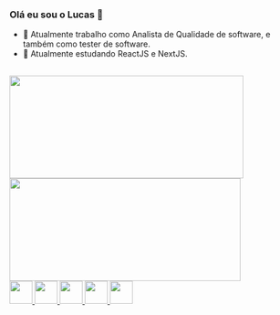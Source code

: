 ### Olá eu sou o Lucas 👋


- 🔭 Atualmente trabalho como Analista de Qualidade de software, e também como tester de software.
- 🌱 Atualmente estudando ReactJS e NextJS.

##

<div>
  <a href="https://github.com/lucassprado">
  <img width="410em" height="180em" src="https://github-readme-stats.vercel.app/api?username=lucassprado&show_icons=true&theme=tokyonight&include_all_commits=true&count_private=true"/>
  <img width="405em" height="180em" src="https://github-readme-stats.vercel.app/api/top-langs/?username=lucassprado&layout=compact&langs_count=7&theme=tokyonight"/>
</div>
  
  
<img width="40em" height="40em" src="https://cdn.jsdelivr.net/gh/devicons/devicon/icons/html5/html5-original.svg" />  
<img width="40em" height="40em" src="https://cdn.jsdelivr.net/gh/devicons/devicon/icons/css3/css3-original.svg" />
<img width="40em" height="40em" src="https://cdn.jsdelivr.net/gh/devicons/devicon/icons/javascript/javascript-original.svg" />
<img width="40em" height="40em" src="https://cdn.jsdelivr.net/gh/devicons/devicon/icons/react/react-original.svg" />
<img width="40em" height="40em" src="https://cdn.jsdelivr.net/gh/devicons/devicon/icons/csharp/csharp-original.svg" />

##
